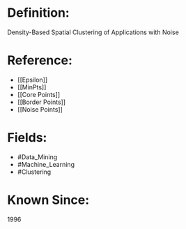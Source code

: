 

# Definition:
Density-Based Spatial Clustering of Applications with Noise

# Reference:
- [[Epsilon]]
- [[MinPts]]
- [[Core Points]]
- [[Border Points]]
- [[Noise Points]]

# Fields: 
- #Data_Mining
- #Machine_Learning
- #Clustering

# Known Since:
1996

